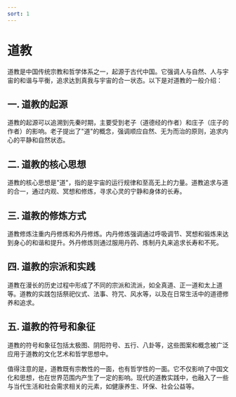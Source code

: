```yaml
---
sort: 1
---
```

# 道教

道教是中国传统宗教和哲学体系之一，起源于古代中国。它强调人与自然、人与宇宙的和谐与平衡，追求达到真我与宇宙的合一状态。以下是对道教的一般介绍：

## 一. 道教的起源
道教的起源可以追溯到先秦时期，主要受到老子（道德经的作者）和庄子（庄子的作者）的影响。老子提出了"道"的概念，强调顺应自然、无为而治的原则，追求内心的平静和自然状态。

## 二. 道教的核心思想
道教的核心思想是"道"，指的是宇宙的运行规律和至高无上的力量。道教追求与道的合一，通过内观、冥想和修炼，寻求心灵的宁静和身体的长寿。

## 三. 道教的修炼方式
道教修炼注重内丹修炼和外丹修炼。内丹修炼强调通过呼吸调节、冥想和锻炼来达到身心的和谐和提升。外丹修炼则通过服用丹药、炼制丹丸来追求长寿和不死。

## 四. 道教的宗派和实践
道教在漫长的历史过程中形成了不同的宗派和流派，如全真道、正一道和太上道等。道教的实践包括祭祀仪式、法事、符咒、风水等，以及在日常生活中的道德修养和追求。

## 五. 道教的符号和象征
道教的符号和象征包括太极图、阴阳符号、五行、八卦等，这些图案和概念被广泛应用于道教的文化艺术和哲学思想中。

值得注意的是，道教既有宗教性的一面，也有哲学性的一面。它不仅影响了中国文化和思想，也在世界范围内产生了一定的影响。现代的道教实践中，也融入了一些与当代生活和社会需求相关的元素，如健康养生、环保、社会公益等。